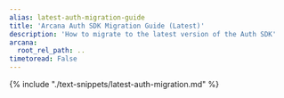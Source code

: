```yaml
---
alias: latest-auth-migration-guide
title: 'Arcana Auth SDK Migration Guide (Latest)'
description: 'How to migrate to the latest version of the Auth SDK'
arcana:
  root_rel_path: ..
timetoread: False
---
```


{% include "./text-snippets/latest-auth-migration.md" %} 